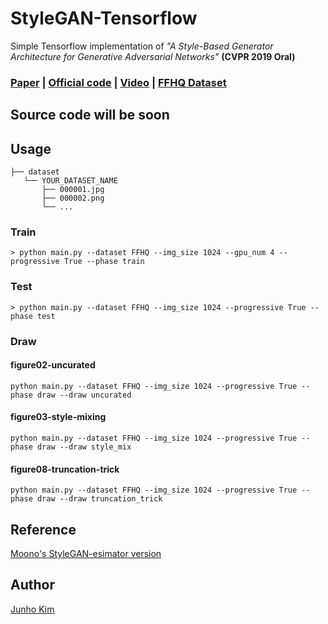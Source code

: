 # StyleGAN-Tensorflow
Simple Tensorflow implementation of *"A Style-Based Generator Architecture for Generative Adversarial Networks"* **(CVPR 2019 Oral)**

### [Paper](https://arxiv.org/abs/1812.04948) | [Official code](https://github.com/NVlabs/stylegan) | [Video](https://www.youtube.com/watch?v=kSLJriaOumA&feature=youtu.be) | [FFHQ Dataset](https://github.com/NVlabs/ffhq-dataset) 

## Source code will be soon

## Usage
```
├── dataset
   └── YOUR_DATASET_NAME
       ├── 000001.jpg 
       ├── 000002.png
       └── ...
```

### Train
```
> python main.py --dataset FFHQ --img_size 1024 --gpu_num 4 --progressive True --phase train
```

### Test
```
> python main.py --dataset FFHQ --img_size 1024 --progressive True --phase test
```

### Draw
#### figure02-uncurated
```
python main.py --dataset FFHQ --img_size 1024 --progressive True --phase draw --draw uncurated
```

#### figure03-style-mixing
```
python main.py --dataset FFHQ --img_size 1024 --progressive True --phase draw --draw style_mix
```

#### figure08-truncation-trick
```
python main.py --dataset FFHQ --img_size 1024 --progressive True --phase draw --draw truncation_trick
```

## Reference
[Moono's StyleGAN-esimator version](https://github.com/moono/stylegan-reproduced)

## Author
[Junho Kim](http://bit.ly/jhkim_ai)
